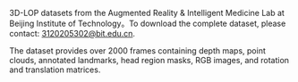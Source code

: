 3D-LOP datasets from the Augmented Reality & Intelligent Medicine Lab at Beijing Institute of Technology。To download the complete dataset, please contact: 3120205302@bit.edu.cn.

The dataset provides over 2000 frames containing depth maps, point clouds, annotated landmarks, head region masks, RGB images, and rotation and translation matrices.
